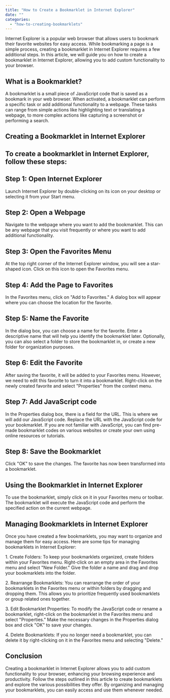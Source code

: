 ```yaml
---
title: "How to Create a Bookmarklet in Internet Explorer"
date: ""
categories: 
  - "how-to-creating-bookmarklets"
---
```


Internet Explorer is a popular web browser that allows users to bookmark their favorite websites for easy access. While bookmarking a page is a simple process, creating a bookmarklet in Internet Explorer requires a few additional steps. In this article, we will guide you on how to create a bookmarklet in Internet Explorer, allowing you to add custom functionality to your browser.

## What is a Bookmarklet?

A bookmarklet is a small piece of JavaScript code that is saved as a bookmark in your web browser. When activated, a bookmarklet can perform a specific task or add additional functionality to a webpage. These tasks can range from simple actions like highlighting text or translating a webpage, to more complex actions like capturing a screenshot or performing a search.

## Creating a Bookmarklet in Internet Explorer

## To create a bookmarklet in Internet Explorer, follow these steps:

## Step 1: Open Internet Explorer

Launch Internet Explorer by double-clicking on its icon on your desktop or selecting it from your Start menu.

## Step 2: Open a Webpage

Navigate to the webpage where you want to add the bookmarklet. This can be any webpage that you visit frequently or where you want to add additional functionality.

## Step 3: Open the Favorites Menu

At the top right corner of the Internet Explorer window, you will see a star-shaped icon. Click on this icon to open the Favorites menu.

## Step 4: Add the Page to Favorites

In the Favorites menu, click on "Add to Favorites." A dialog box will appear where you can choose the location for the favorite.

## Step 5: Name the Favorite

In the dialog box, you can choose a name for the favorite. Enter a descriptive name that will help you identify the bookmarklet later. Optionally, you can also select a folder to store the bookmarklet in, or create a new folder for organization purposes.

## Step 6: Edit the Favorite

After saving the favorite, it will be added to your Favorites menu. However, we need to edit this favorite to turn it into a bookmarklet. Right-click on the newly created favorite and select "Properties" from the context menu.

## Step 7: Add JavaScript code

In the Properties dialog box, there is a field for the URL. This is where we will add our JavaScript code. Replace the URL with the JavaScript code for your bookmarklet. If you are not familiar with JavaScript, you can find pre-made bookmarklet codes on various websites or create your own using online resources or tutorials.

## Step 8: Save the Bookmarklet

Click "OK" to save the changes. The favorite has now been transformed into a bookmarklet.

## Using the Bookmarklet in Internet Explorer

To use the bookmarklet, simply click on it in your Favorites menu or toolbar. The bookmarklet will execute the JavaScript code and perform the specified action on the current webpage.

## Managing Bookmarklets in Internet Explorer

Once you have created a few bookmarklets, you may want to organize and manage them for easy access. Here are some tips for managing bookmarklets in Internet Explorer:

1\. Create Folders: To keep your bookmarklets organized, create folders within your Favorites menu. Right-click on an empty area in the Favorites menu and select "New Folder." Give the folder a name and drag and drop your bookmarklets into the folder.

2\. Rearrange Bookmarklets: You can rearrange the order of your bookmarklets in the Favorites menu or within folders by dragging and dropping them. This allows you to prioritize frequently used bookmarklets or group related ones together.

3\. Edit Bookmarklet Properties: To modify the JavaScript code or rename a bookmarklet, right-click on the bookmarklet in the Favorites menu and select "Properties." Make the necessary changes in the Properties dialog box and click "OK" to save your changes.

4\. Delete Bookmarklets: If you no longer need a bookmarklet, you can delete it by right-clicking on it in the Favorites menu and selecting "Delete."

## Conclusion

Creating a bookmarklet in Internet Explorer allows you to add custom functionality to your browser, enhancing your browsing experience and productivity. Follow the steps outlined in this article to create bookmarklets and explore the various possibilities they offer. By organizing and managing your bookmarklets, you can easily access and use them whenever needed.
